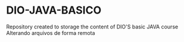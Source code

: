 # DIO-JAVA-BASICO
Repository created to storage the content of DIO'S basic JAVA course
Alterando arquivos de forma remota 